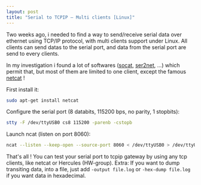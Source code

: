 ```yaml
---
layout: post
title: "Serial to TCPIP – Multi clients [Linux]"
---
```


Two weeks ago, i needed to find a way to send/receive serial data over ethernet using TCP/IP protocol, with multi clients support under Linux. All clients can send datas to the serial port, and data from the serial port are send to every clients.

In my investigation i found a lot of softwares ([socat](http://www.dest-unreach.org/socat/), [ser2net](http://ser2net.sourceforge.net/), ...) which permit that, but most of them are limited to one client, except the famous [netcat](http://nmap.org/ncat/) !

First install it:
```bash
sudo apt-get install netcat
```
Configure the serial port (8 databits, 115200 bps, no parity, 1 stopbits):
```bash
stty -F /dev/ttyUSB0 cs8 115200 -parenb -cstopb
```
Launch ncat (listen on port 8060):
```bash
ncat --listen --keep-open --source-port 8060 < /dev/ttyUSB0 > /dev/ttyUSB0
```
That's all ! You can test your serial port to tcpip gateway by using any tcp clients, like netcat or Hercules (HW-group).
Extra: If you want to dump transiting data, into a file, just add `-output file.log` or `-hex-dump file.log` if you want data in hexadecimal.